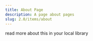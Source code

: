 ```yaml
---
title: About Page
description: A page about pages
slug: 2.0/items/about
---
```


read more about this in your local library
